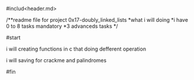 #includ<header.md>

/**readme file for project 0x17-doubly_linked_lists
*what i will doing
*i have 0 to 8 tasks mandatory
*3 advanceds tasks
*/

#start

i will creating functions in c that doing defferent operation

i will saving for crackme and palindromes

#fin



